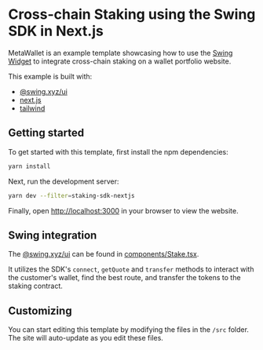 # Cross-chain Staking using the Swing SDK in Next.js

MetaWallet is an example template showcasing how to use the [Swing Widget](https://developers.swing.xyz/reference/widget) to integrate cross-chain staking on a wallet portfolio website.

This example is built with:

- [@swing.xyz/ui](https://developers.swing.xyz/reference/widget)
- [next.js](https://nextjs.org)
- [tailwind](https://tailwindcss.com)

## Getting started

To get started with this template, first install the npm dependencies:

```bash
yarn install
```

Next, run the development server:

```bash
yarn dev --filter=staking-sdk-nextjs
```

Finally, open [http://localhost:3000](http://localhost:3000) in your browser to view the website.

## Swing integration

The [@swing.xyz/ui](https://developers.swing.xyz/reference/widget) can be found in [components/Stake.tsx](./components/Stake.tsx).

It utilizes the SDK's `connect`, `getQuote` and `transfer` methods to interact with the customer's wallet, find the best route, and transfer the tokens to the staking contract.

## Customizing

You can start editing this template by modifying the files in the `/src` folder. The site will auto-update as you edit these files.
